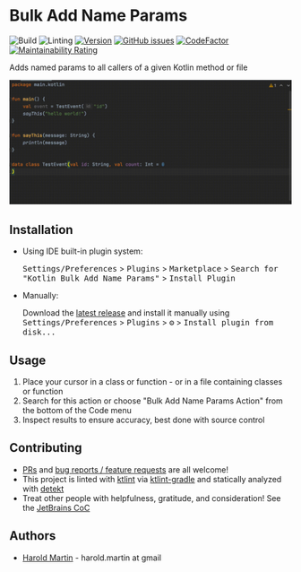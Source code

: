# Bulk Add Name Params

![Build](https://github.com/hbmartin/intellij-kotlin-bulk-add-name-params/workflows/Build/badge.svg)
![Linting](https://github.com/hbmartin/intellij-kotlin-bulk-add-name-params/workflows/Linting/badge.svg)
[![Version](https://img.shields.io/jetbrains/plugin/v/18248-kotlin-bulk-add-name-params.svg)](https://plugins.jetbrains.com/plugin/18248-kotlin-bulk-add-name-params)
[![GitHub issues](https://img.shields.io/github/issues/hbmartin/intellij-kotlin-bulk-add-name-params)](https://github.com/hbmartin/intellij-kotlin-bulk-add-name-params/issues)
[![CodeFactor](https://www.codefactor.io/repository/github/hbmartin/intellij-kotlin-bulk-add-name-params/badge)](https://www.codefactor.io/repository/github/hbmartin/intellij-kotlin-bulk-add-name-params)
[![Maintainability Rating](https://sonarcloud.io/api/project_badges/measure?project=hbmartin_intellij-kotlin-bulk-add-name-params&metric=sqale_rating)](https://sonarcloud.io/dashboard?id=hbmartin_intellij-kotlin-bulk-add-name-params)

<!-- Plugin description -->
Adds named params to all callers of a given Kotlin method or file
<!-- Plugin description end -->

<img src="media/demo.gif" />

## Installation

- Using IDE built-in plugin system:
  
  <kbd>Settings/Preferences</kbd> > <kbd>Plugins</kbd> > <kbd>Marketplace</kbd> > <kbd>Search for "Kotlin Bulk Add Name Params"</kbd> >
  <kbd>Install Plugin</kbd>
  
- Manually:

  Download the [latest release](https://github.com/hbmartin/intellij-kotlin-bulk-add-name-params/releases/latest) and install it manually using
  <kbd>Settings/Preferences</kbd> > <kbd>Plugins</kbd> > <kbd>⚙️</kbd> > <kbd>Install plugin from disk...</kbd>

## Usage

1. Place your cursor in a class or function - or in a file containing classes or function
2. Search for this action or choose "Bulk Add Name Params Action" from the bottom of the Code menu
3. Inspect results to ensure accuracy, best done with source control

## Contributing

* [PRs](https://github.com/hbmartin/intellij-kotlin-bulk-add-name-params/pulls) and [bug reports / feature requests](https://github.com/hbmartin/intellij-kotlin-bulk-add-name-params/issues) are all welcome!
* This project is linted with [ktlint](https://github.com/pinterest/ktlint) via [ktlint-gradle](https://github.com/JLLeitschuh/ktlint-gradle/tags) and statically analyzed with [detekt](https://github.com/detekt/detekt)
* Treat other people with helpfulness, gratitude, and consideration! See the [JetBrains CoC](https://confluence.jetbrains.com/display/ALL/JetBrains+Open+Source+and+Community+Code+of+Conduct)

## Authors

* [Harold Martin](https://www.linkedin.com/in/harold-martin-98526971/) - harold.martin at gmail

